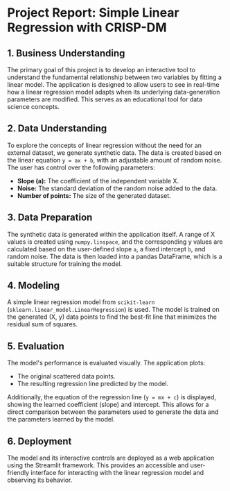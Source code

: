 # Project Report: Simple Linear Regression with CRISP-DM

## 1. Business Understanding
The primary goal of this project is to develop an interactive tool to understand the fundamental relationship between two variables by fitting a linear model. The application is designed to allow users to see in real-time how a linear regression model adapts when its underlying data-generation parameters are modified. This serves as an educational tool for data science concepts.

## 2. Data Understanding
To explore the concepts of linear regression without the need for an external dataset, we generate synthetic data. The data is created based on the linear equation `y = ax + b`, with an adjustable amount of random noise. The user has control over the following parameters:
- **Slope (a):** The coefficient of the independent variable X.
- **Noise:** The standard deviation of the random noise added to the data.
- **Number of points:** The size of the generated dataset.

## 3. Data Preparation
The synthetic data is generated within the application itself. A range of X values is created using `numpy.linspace`, and the corresponding y values are calculated based on the user-defined slope `a`, a fixed intercept `b`, and random noise. The data is then loaded into a pandas DataFrame, which is a suitable structure for training the model.

## 4. Modeling
A simple linear regression model from `scikit-learn` (`sklearn.linear_model.LinearRegression`) is used. The model is trained on the generated (X, y) data points to find the best-fit line that minimizes the residual sum of squares.

## 5. Evaluation
The model's performance is evaluated visually. The application plots:
- The original scattered data points.
- The resulting regression line predicted by the model.

Additionally, the equation of the regression line (`y = mx + c`) is displayed, showing the learned coefficient (slope) and intercept. This allows for a direct comparison between the parameters used to generate the data and the parameters learned by the model.

## 6. Deployment
The model and its interactive controls are deployed as a web application using the Streamlit framework. This provides an accessible and user-friendly interface for interacting with the linear regression model and observing its behavior.